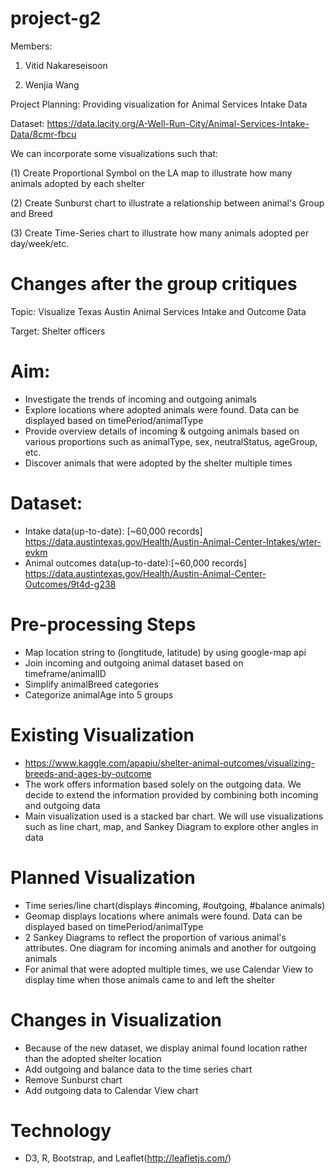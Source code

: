 # project-g2
Members:

1) Vitid Nakareseisoon

2) Wenjia Wang

Project Planning: Providing visualization for Animal Services Intake Data

Dataset: https://data.lacity.org/A-Well-Run-City/Animal-Services-Intake-Data/8cmr-fbcu

We can incorporate some visualizations such that:

(1) Create Proportional Symbol on the LA map to illustrate how many animals adopted by each shelter

(2) Create Sunburst chart to illustrate a relationship between animal's Group and Breed

(3) Create Time-Series chart to illustrate how many animals adopted per day/week/etc.



# Changes after the group critiques

Topic: Visualize Texas Austin Animal Services Intake and Outcome Data


Target: Shelter officers

# Aim: 
* Investigate the trends of incoming and outgoing animals
* Explore locations where adopted animals were found. Data can be displayed based on timePeriod/animalType
* Provide overview details of incoming & outgoing animals based on various proportions such as animalType, sex, neutralStatus, ageGroup, etc.
* Discover animals that were adopted by the shelter multiple times

# Dataset:
* Intake data(up-to-date): [~60,000 records]  https://data.austintexas.gov/Health/Austin-Animal-Center-Intakes/wter-evkm
* Animal outcomes data(up-to-date):[~60,000 records] https://data.austintexas.gov/Health/Austin-Animal-Center-Outcomes/9t4d-g238

# Pre-processing Steps
* Map location string to (longtitude, latitude) by using google-map api
* Join incoming and outgoing animal dataset based on timeframe/animalID
* Simplify animalBreed categories
* Categorize animalAge into 5 groups

# Existing Visualization
* https://www.kaggle.com/apapiu/shelter-animal-outcomes/visualizing-breeds-and-ages-by-outcome
* The work offers information based solely on the outgoing data. We decide to extend the information provided by combining both incoming and outgoing data
* Main visualization used is a stacked bar chart. We will use visualizations such as line chart, map, and Sankey Diagram to explore other angles in data

# Planned Visualization
* Time series/line chart(displays #incoming, #outgoing, #balance animals)
* Geomap displays locations where animals were found. Data can be displayed based on timePeriod/animalType 
* 2 Sankey Diagrams to reflect the proportion of various animal's attributes. One diagram for incoming animals and another for outgoing animals
* For animal that were adopted multiple times, we use Calendar View to display time when those animals came to and left the shelter

# Changes in Visualization
* Because of the new dataset, we display animal found location rather than the adopted shelter location
* Add outgoing and balance data to the time series chart
* Remove Sunburst chart
* Add outgoing data to Calendar View chart

# Technology
* D3, R, Bootstrap, and Leaflet(http://leafletjs.com/)
